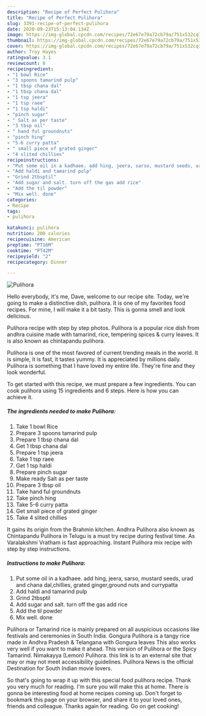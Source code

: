 ```yaml
---
description: "Recipe of Perfect Pulihora"
title: "Recipe of Perfect Pulihora"
slug: 3391-recipe-of-perfect-pulihora
date: 2020-09-23T15:13:04.134Z
image: https://img-global.cpcdn.com/recipes/72e67e79a72cb79a/751x532cq70/pulihora-recipe-main-photo.jpg
thumbnail: https://img-global.cpcdn.com/recipes/72e67e79a72cb79a/751x532cq70/pulihora-recipe-main-photo.jpg
cover: https://img-global.cpcdn.com/recipes/72e67e79a72cb79a/751x532cq70/pulihora-recipe-main-photo.jpg
author: Troy Hayes
ratingvalue: 3.1
reviewcount: 8
recipeingredient:
- "1 bowl Rice"
- "3 spoons tamarind pulp"
- "1 tbsp chana dal"
- "1 tbsp chana dal"
- "1 tsp jeera"
- "1 tsp raee"
- "1 tsp haldi"
- "pinch sugar"
- " Salt as per taste"
- "3 tbsp oil"
- " hand ful groundnuts"
- "pinch hing"
- "5-6 curry patta"
- " small piece of grated ginger"
- "4 slited chillies"
recipeinstructions:
- "Put some oil in a kadhaee. add hing, jeera, sarso, mustard seeds, urad and chana dal,chillies, grated ginger,ground nuts and currypatta"
- "Add haldi and tamarind pulp"
- "Grind 2tbsptil"
- "Add sugar and salt. turn off the gas add rice"
- "Add the til powder"
- "Mix well. done"
categories:
- Recipe
tags:
- pulihora

katakunci: pulihora 
nutrition: 200 calories
recipecuisine: American
preptime: "PT16M"
cooktime: "PT42M"
recipeyield: "2"
recipecategory: Dinner

---
```



![Pulihora](https://img-global.cpcdn.com/recipes/72e67e79a72cb79a/751x532cq70/pulihora-recipe-main-photo.jpg)

Hello everybody, it's me, Dave, welcome to our recipe site. Today, we're going to make a distinctive dish, pulihora. It is one of my favorites food recipes. For mine, I will make it a bit tasty. This is gonna smell and look delicious.

Pulihora recipe with step by step photos. Pulihora is a popular rice dish from andhra cuisine made with tamarind, rice, tempering spices &amp; curry leaves. It is also known as chintapandu pulihora.

Pulihora is one of the most favored of current trending meals in the world. It is simple, it is fast, it tastes yummy. It is appreciated by millions daily. Pulihora is something that I have loved my entire life. They're fine and they look wonderful.


To get started with this recipe, we must prepare a few ingredients. You can cook pulihora using 15 ingredients and 6 steps. Here is how you can achieve it.

<!--inarticleads1-->

##### The ingredients needed to make Pulihora:

1. Take 1 bowl Rice
1. Prepare 3 spoons tamarind pulp
1. Prepare 1 tbsp chana dal
1. Get 1 tbsp chana dal
1. Prepare 1 tsp jeera
1. Take 1 tsp raee
1. Get 1 tsp haldi
1. Prepare pinch sugar
1. Make ready  Salt as per taste
1. Prepare 3 tbsp oil
1. Take  hand ful groundnuts
1. Take pinch hing
1. Take 5-6 curry patta
1. Get  small piece of grated ginger
1. Take 4 slited chillies


It gains its origin from the Brahmin kitchen. Andhra Pulihora also known as Chintapandu Pulihora in Telugu is a must try recipe during festival time. As Varalakshmi Vratham is fast approaching. Instant Pulihora mix recipe with step by step instructions. 

<!--inarticleads2-->

##### Instructions to make Pulihora:

1. Put some oil in a kadhaee. add hing, jeera, sarso, mustard seeds, urad and chana dal,chillies, grated ginger,ground nuts and currypatta
1. Add haldi and tamarind pulp
1. Grind 2tbsptil
1. Add sugar and salt. turn off the gas add rice
1. Add the til powder
1. Mix well. done


Pulihora or Tamarind rice is mainly prepared on all auspicious occasions like festivals and ceremonies in South India. Gongura Pulihora is a tangy rice made in Andhra Pradesh &amp; Telangana with Gongura leaves This also works very well if you want to make it ahead. This version of Pulihora or the Spicy Tamarind. Nimakayya (Lemon) Pulihora. this link is to an external site that may or may not meet accessibility guidelines. Pulihora News is the official Destination for South Indian movie lovers. 

So that's going to wrap it up with this special food pulihora recipe. Thank you very much for reading. I'm sure you will make this at home. There is gonna be interesting food at home recipes coming up. Don't forget to bookmark this page on your browser, and share it to your loved ones, friends and colleague. Thanks again for reading. Go on get cooking!

